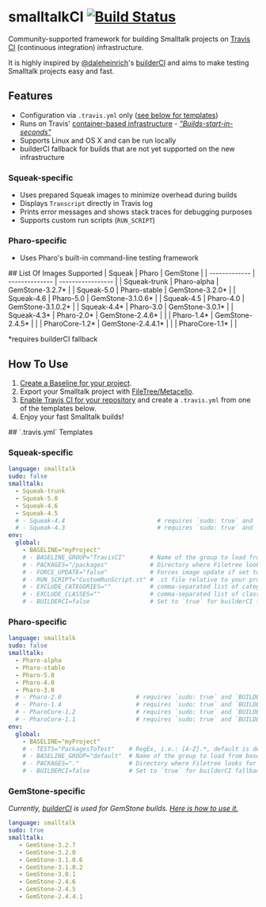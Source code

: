 # smalltalkCI [![Build Status](https://travis-ci.org/hpi-swa/smalltalkCI.svg?branch=master)](https://travis-ci.org/hpi-swa/smalltalkCI)
Community-supported framework for building Smalltalk projects on [Travis CI][TravisCI] (continuous integration) infrastructure.

It is highly inspired by [@daleheinrich][daleheinrich]'s [builderCI][builderCI] and aims to make testing Smalltalk projects easy and fast.


## Features
- Configuration via `.travis.yml` only ([see below for templates](#travisyml-template))
- Runs on Travis' [container-based infrastructure][cbi] - [*"Builds-start-in-seconds"*](bsis)
- Supports Linux and OS X and can be run locally
- builderCI fallback for builds that are not yet supported on the new infrastructure

### Squeak-specific
- Uses prepared Squeak images to minimize overhead during builds
- Displays `Transcript` directly in Travis log
- Prints error messages and shows stack traces for debugging purposes
- Supports custom run scripts (`RUN_SCRIPT`)

### Pharo-specific
- Uses Pharo's built-in command-line testing framework


<a name="images"/>
## List Of Images Supported
| Squeak        | Pharo          | GemStone          |
| ------------- | -------------- | ----------------- |
| Squeak-trunk  | Pharo-alpha    | GemStone-3.2.7*   |
| Squeak-5.0    | Pharo-stable   | GemStone-3.2.0*   |
| Squeak-4.6    | Pharo-5.0      | GemStone-3.1.0.6* |
| Squeak-4.5    | Pharo-4.0      | GemStone-3.1.0.2* |
| Squeak-4.4*   | Pharo-3.0      | GemStone-3.0.1*   |
| Squeak-4.3*   | Pharo-2.0*     | GemStone-2.4.6*   |
|               | Pharo-1.4*     | GemStone-2.4.5*   |
|               | PharoCore-1.2* | GemStone-2.4.4.1* |
|               | PharoCore-1.1* |                   |

*requires builderCI fallback


## How To Use
1. [Create a Baseline for your project][baseline].
2. Export your Smalltalk project with [FileTree/Metacello][metacello].
3. [Enable Travis CI for your repository][TravisHowTo] and create a `.travis.yml` from one of the templates below.
4. Enjoy your fast Smalltalk builds!


<a name="templates"/>
## `.travis.yml` Templates

### Squeak-specific
```yml
language: smalltalk
sudo: false
smalltalk:
  - Squeak-trunk
  - Squeak-5.0
  - Squeak-4.6
  - Squeak-4.5
  # - Squeak-4.4                          # requires `sudo: true` and `BUILDERCI=true`
  # - Squeak-4.3                          # requires `sudo: true` and `BUILDERCI=true`
env:
  global:
    - BASELINE="myProject"
    # - BASELINE_GROUP="TravisCI"       # Name of the group to load from baseline
    # - PACKAGES="/packages"            # Directory where Filetree looks for packages
    # - FORCE_UPDATE="false"            # Forces image update if set to `true` 
    # - RUN_SCRIPT="CustomRunScript.st" # .st file relative to your project's root
    # - EXCLUDE_CATEGORIES=""           # comma-separated list of category prefixes to exclude from testing
    # - EXCLUDE_CLASSES=""              # comma-separated list of class names to exclude from testing
    # - BUILDERCI=false                 # Set to `true` for builderCI fallback
```

### Pharo-specific
```yml
language: smalltalk
sudo: false
smalltalk:
  - Pharo-alpha
  - Pharo-stable
  - Pharo-5.0
  - Pharo-4.0
  - Pharo-3.0
  # - Pharo-2.0                     # requires `sudo: true` and `BUILDERCI=true`
  # - Pharo-1.4                     # requires `sudo: true` and `BUILDERCI=true`
  # - PharoCore-1.2                 # requires `sudo: true` and `BUILDERCI=true`
  # - PharoCore-1.1                 # requires `sudo: true` and `BUILDERCI=true`
env:
  global:
    - BASELINE="myProject"
    # - TESTS="PackagesToTest"    # RegEx, i.e.: [A-Z].*, default is defined as BASELINE.*
    # - BASELINE_GROUP="default"  # Name of the group to load from baseline
    # - PACKAGES="."              # Directory where Filetree looks for package
    # - BUILDERCI=false           # Set to `true` for builderCI fallback
```

### GemStone-specific

*Currently, [builderCI][builderCI] is used for GemStone builds. [Here is how to use it.][builderCIHowTo]*

```yml
language: smalltalk
sudo: true
smalltalk:
   - GemStone-3.2.7
   - GemStone-3.2.0
   - GemStone-3.1.0.6
   - GemStone-3.1.0.2
   - GemStone-3.0.1
   - GemStone-2.4.6
   - GemStone-2.4.5
   - GemStone-2.4.4.1
```

[TravisCI]: http://travis-ci.org/
[TravisHowTo]: http://docs.travis-ci.com/user/getting-started/#To-get-started-with-Travis-CI%3A
[daleheinrich]: https://github.com/dalehenrich
[builderCI]: https://github.com/dalehenrich/builderCI
[builderCIHowTo]: https://github.com/dalehenrich/builderCI#using-builderci
[baseline]: https://github.com/dalehenrich/metacello-work/blob/master/docs/GettingStartedWithGitHub.md#create-baseline
[metacello]: https://github.com/dalehenrich/metacello-work
[cbi]: http://docs.travis-ci.com/user/workers/container-based-infrastructure/
[bsis]: http://docs.travis-ci.com/user/migrating-from-legacy/#Builds-start-in-seconds
